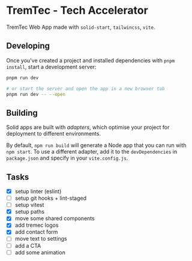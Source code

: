 # TremTec - Tech Accelerator

TremTec Web App made with `solid-start`, `tailwincss`, `vite`.

## Developing

Once you've created a project and installed dependencies with `pnpm install`, start a development server:

```bash
pnpm run dev

# or start the server and open the app in a new browser tab
pnpm run dev -- --open
```

## Building

Solid apps are built with _adapters_, which optimise your project for deployment to different environments.

By default, `npm run build` will generate a Node app that you can run with `npm start`. To use a different adapter, add it to the `devDependencies` in `package.json` and specify in your `vite.config.js`.

## Tasks

- [x] setup linter (eslint)
- [ ] setup git hooks + lint-staged
- [ ] setup vitest
- [x] setup paths
- [x] move some shared components
- [x] add tremec logos
- [x] add contact form
- [ ] move text to settings
- [ ] add a CTA
- [ ] add some animation
